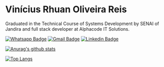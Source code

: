 # Vinícius Rhuan Oliveira Reis

Graduated in the Technical Course of Systems Development by SENAI of Jandira and full stack developer at Alphacode IT Solutions.

[![Whatsapp Badge](https://img.shields.io/badge/WhatsApp-25D366?style=for-the-badge&logo=whatsapp&logoColor=white)](https://api.whatsapp.com/send?phone=5511962797184)   [![Gmail Badge](	https://img.shields.io/badge/Gmail-D14836?style=for-the-badge&logo=gmail&logoColor=white)](mailto:viniciusrhuanoreis@gmail.com) [![Linkedin Badge](https://img.shields.io/badge/-LinkedIn-blue?style=flat-square&logo)](http://linkedin.com/in/vinicius-reis-9544011a6/) 


[![Anurag's github stats](https://github-readme-stats.vercel.app/api?username=ViniciusROReis07&hide=issues&show_icons=true&title_color=61dafb&text_color=FFFFFF&icon_color=61dafb&bg_color=20232a)](https://github.com/anuraghazra/github-readme-stats)   

[![Top Langs](https://github-readme-stats.vercel.app/api/top-langs/?username=ViniciusROReis07&layout=compact&title_color=61dafb&text_color=FFFFFF&icon_color=61dafb&bg_color=20232a)](https://github.com/anuraghazra/github-readme-stats)




<!--
**ViniciusROReis07/ViniciusROReis07** is a ✨ _special_ ✨ repository because its `README.md` (this file) appears on your GitHub profile.

Here are some ideas to get you started:

- 🔭 I’m currently working on ...
- 🌱 I’m currently learning ...
- 👯 I’m looking to collaborate on ...
- 🤔 I’m looking for help with ...
- 💬 Ask me about ...
- 📫 How to reach me: ...
- 😄 Pronouns: ...
- ⚡ Fun fact: ...
-->
